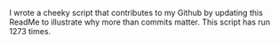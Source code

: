 I wrote a cheeky script that contributes to my Github by updating this ReadMe to illustrate why more than commits matter. This script has run 1273 times.